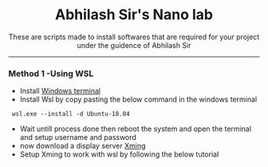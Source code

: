 <h1 align="center">Abhilash Sir's Nano lab</h1>
<p align="center">These are scripts made to install softwares that are required for your project under the guidence of Abhilash Sir</p>
<hr>

### Method 1 -Using WSL

-  Install [Windows terminal](https://apps.microsoft.com/detail/9n0dx20hk701?rtc=1&hl=en-in&gl=IN)
-  Install Wsl by copy pasting the below command in the windows terminal
  ```
   wsl.exe --install -d Ubuntu-18.04
  ```
-  Wait untill process done then reboot the system and open the terminal and setup username and password
-  now download a display server [Xming](https://sourceforge.net/projects/xming/)
-  Setup Xming to work with wsl by following the below tutorial

